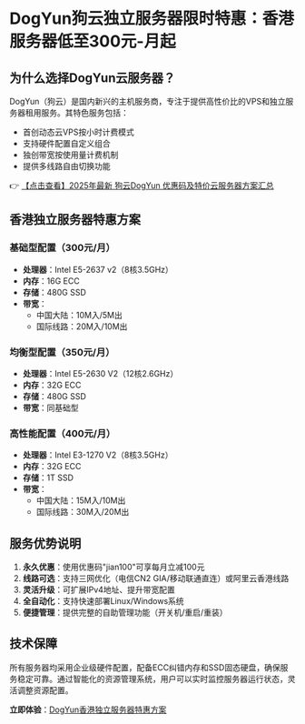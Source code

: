 # DogYun狗云独立服务器限时特惠：香港服务器低至300元-月起

## 为什么选择DogYun云服务器？

DogYun（狗云）是国内新兴的主机服务商，专注于提供高性价比的VPS和独立服务器租用服务。其特色服务包括：
- 首创动态云VPS按小时计费模式
- 支持硬件配置自定义组合
- 独创带宽按使用量计费机制
- 提供多线路自由切换功能

👉 [【点击查看】2025年最新 狗云DogYun 优惠码及特价云服务器方案汇总](https://bit.ly/DogYun)

## 香港独立服务器特惠方案

### 基础型配置（300元/月）
- **处理器**：Intel E5-2637 v2（8核3.5GHz）
- **内存**：16G ECC
- **存储**：480G SSD
- **带宽**：
  - 中国大陆：10M入/5M出
  - 国际线路：20M入/10M出

### 均衡型配置（350元/月）
- **处理器**：Intel E5-2630 V2（12核2.6GHz）
- **内存**：32G ECC
- **存储**：480G SSD
- **带宽**：同基础型

### 高性能配置（400元/月）
- **处理器**：Intel E3-1270 V2（8核3.5GHz）
- **内存**：32G ECC
- **存储**：1T SSD
- **带宽**：
  - 中国大陆：15M入/10M出
  - 国际线路：30M入/20M出

## 服务优势说明
1. **永久优惠**：使用优惠码"jian100"可享每月立减100元
2. **线路可选**：支持三网优化（电信CN2 GIA/移动联通直连）或阿里云香港线路
3. **灵活升级**：可扩展IPv4地址、提升带宽配置
4. **全自动化**：支持快速部署Linux/Windows系统
5. **便捷管理**：提供完整的自助管理功能（开关机/重启/重装）

## 技术保障
所有服务器均采用企业级硬件配置，配备ECC纠错内存和SSD固态硬盘，确保服务稳定可靠。通过智能化的资源管理系统，用户可以实时监控服务器运行状态，灵活调整资源配置。

**立即体验**：[DogYun香港独立服务器特惠方案](https://bit.ly/DogYun)